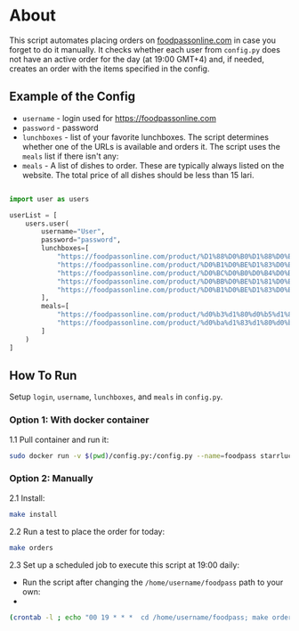 # About
This script automates placing orders on [foodpassonline.com](https://foodpassonline.com/) in case you forget to do it manually. 
It checks whether each user from `config.py` does not have an active order for the day (at 19:00 GMT+4) and, if needed, creates an order with the items specified in the config.

## Example of the Config

- `username`   - login used for https://foodpassonline.com
- `password`   - password 
- `lunchboxes` - list of your favorite lunchboxes. The script determines whether one of the URLs is available and orders it. The script uses the `meals` list if there isn't any:
- `meals`      -  A list of dishes to order. These are typically always listed on the website. The total price of all dishes should be less than 15 lari.
 
```PYTHON

import user as users

userList = [
    users.user(
        username="User",
        password="password",
        lunchboxes=[
            "https://foodpassonline.com/product/%D1%88%D0%B0%D1%88%D0%BB%D1%8B%D0%BA-%D0%B8%D0%B7-%D0%BB%D0%BE%D1%81%D0%BE%D1%81%D1%8F-%D1%80%D0%B8%D1%81-%D1%81-%D0%BE%D0%B2%D0%BE%D1%89%D0%B0%D0%BC%D0%B8-%D0%BB%D0%B8%D0%BC%D0%BE%D0%BD/",
            "https://foodpassonline.com/product/%D0%B1%D0%BE%D1%83%D0%BB-%D1%81-%D0%BA%D1%83%D1%80%D0%B8%D1%86%D0%B5%D0%B9-%D0%B8-%D1%80%D0%B8%D1%81%D0%BE%D0%BC/",
            "https://foodpassonline.com/product/%D0%BC%D0%B0%D0%B4%D0%B0%D0%BC-%D0%B1%D0%BE%D0%B2%D0%B0%D1%80%D0%B8-%D1%81%D0%B0%D0%BB%D0%B0%D1%82-%D0%B8%D0%B7-%D0%BA%D0%B0%D0%BF%D1%83%D1%81%D1%82%D1%8B/",
            "https://foodpassonline.com/product/%D0%BB%D0%BE%D1%81%D0%BE%D1%81%D1%8C-%D0%B2-%D1%81%D0%BE%D1%83%D1%81%D0%B5-%D1%80%D0%B8%D1%81-%D1%81-%D0%BE%D0%B2%D0%BE%D1%89%D0%B0%D0%BC%D0%B8-%D1%81%D0%B0%D0%BB%D0%B0%D1%82-%D0%B8%D0%B7-%D0%BA/",
            "https://foodpassonline.com/product/%D0%B1%D0%BE%D1%83%D0%BB-%D1%81-%D1%84%D0%B0%D0%BB%D0%B0%D1%84%D0%B5%D0%BB%D0%B5%D0%BC-%D0%B8-%D1%84%D0%B8%D1%80%D0%BC%D0%B5%D0%BD%D0%BD%D1%8B%D0%BC-%D1%81%D0%BE%D1%83%D1%81%D0%BE%D0%BC/"
        ],
        meals=[
            "https://foodpassonline.com/product/%d0%b3%d1%80%d0%b5%d1%87%d0%ba%d0%b0/",
            "https://foodpassonline.com/product/%d0%ba%d1%83%d1%80%d0%b8%d0%bd%d1%8b%d0%b9-%d1%88%d0%bd%d0%b8%d1%86%d0%b5%d0%bb%d1%8c/"
        ]
    )
]

```

## How To Run

Setup `login`, `username`, `lunchboxes`, and `meals` in `config.py`. 

### Option 1: With docker container

1.1 Pull container and run it:

```BASH
sudo docker run -v $(pwd)/config.py:/config.py --name=foodpass starrlucky/foodpass:foodpass_amd64
```

### Option 2: Manually

2.1 Install: 

```BASH 
make install
```

2.2
Run a test to place the order for today: 

```BASH 
make orders
```

2.3 Set up a scheduled job to execute this script at 19:00 daily:
- Run the script after changing the `/home/username/foodpass` path to your own:
- 
```BASH
(crontab -l ; echo "00 19 * * *  cd /home/username/foodpass; make orders") | crontab 

```
